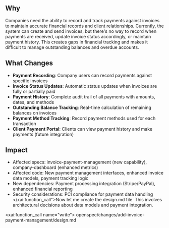 ## Why

Companies need the ability to record and track payments against invoices to maintain accurate financial records and client relationships. Currently, the system can create and send invoices, but there's no way to record when payments are received, update invoice status accordingly, or maintain payment history. This creates gaps in financial tracking and makes it difficult to manage outstanding balances and overdue accounts.

## What Changes

- **Payment Recording**: Company users can record payments against specific invoices
- **Invoice Status Updates**: Automatic status updates when invoices are fully or partially paid
- **Payment History**: Complete audit trail of all payments with amounts, dates, and methods
- **Outstanding Balance Tracking**: Real-time calculation of remaining balances on invoices
- **Payment Method Tracking**: Record payment methods used for each transaction
- **Client Payment Portal**: Clients can view payment history and make payments (future integration)

## Impact

- Affected specs: invoice-payment-management (new capability), company-dashboard (enhanced metrics)
- Affected code: New payment management interfaces, enhanced invoice data models, payment tracking logic
- New dependencies: Payment processing integration (Stripe/PayPal), enhanced financial reporting
- Security considerations: PCI compliance for payment data handling</content>
  </xai:function_call">Now let me create the design.md file. This involves architectural decisions about data models and payment integration.

<xai:function_call name="write">
<parameter name="filePath">openspec/changes/add-invoice-payment-management/design.md
